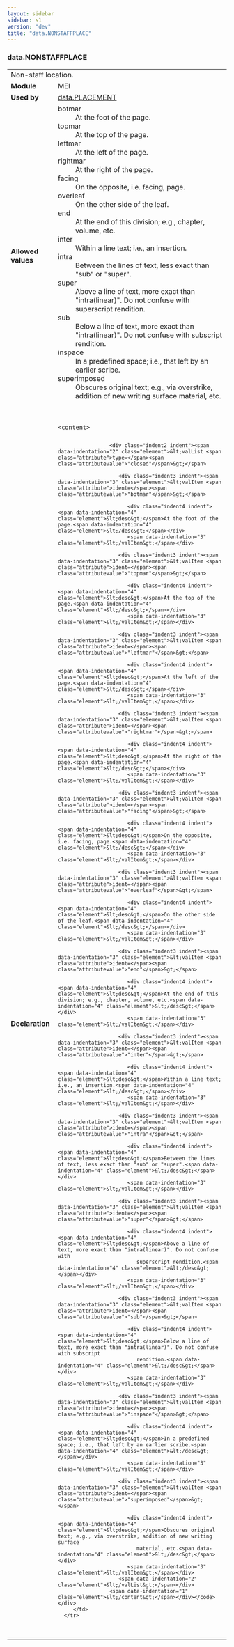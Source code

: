 ```yaml
---
layout: sidebar
sidebar: s1
version: "dev"
title: "data.NONSTAFFPLACE"
---
```

<div class="macroSpec">
   <h3 id="data.NONSTAFFPLACE">data.NONSTAFFPLACE</h3>
   <table class="wovenodd">
      <tr>
         <td colspan="2" class="wovenodd-col2">Non-staff location.</td>
      </tr>
      <tr>
         <td class="wovenodd-col1"><strong>Module</strong></td>
         <td class="wovenodd-col2">MEI</td>
      </tr>
      <tr>
         <td class="wovenodd-col1"><strong>Used by</strong></td>
         <td class="wovenodd-col2">
            <div class="parent"><a class="link_odd" href="{{ site.baseurl }}/{{ page.version }}/data-types/data.placement.html">data.PLACEMENT</a></div>
         </td>
      </tr>
      <tr>
         <td class="wovenodd-col1"><strong>Allowed values</strong></td>
         <td class="wovenodd-col2">
            <dl>
               <dt>botmar</dt>
               <dd>At the foot of the page.</dd>
               <dt>topmar</dt>
               <dd>At the top of the page.</dd>
               <dt>leftmar</dt>
               <dd>At the left of the page.</dd>
               <dt>rightmar</dt>
               <dd>At the right of the page.</dd>
               <dt>facing</dt>
               <dd>On the opposite, i.e. facing, page.</dd>
               <dt>overleaf</dt>
               <dd>On the other side of the leaf.</dd>
               <dt>end</dt>
               <dd>At the end of this division; e.g., chapter, volume, etc.</dd>
               <dt>inter</dt>
               <dd>Within a line text; i.e., an insertion.</dd>
               <dt>intra</dt>
               <dd>Between the lines of text, less exact than "sub" or "super".</dd>
               <dt>super</dt>
               <dd>Above a line of text, more exact than "intra(linear)". Do not confuse with
                  superscript rendition.
               </dd>
               <dt>sub</dt>
               <dd>Below a line of text, more exact than "intra(linear)". Do not confuse with subscript
                  rendition.
               </dd>
               <dt>inspace</dt>
               <dd>In a predefined space; i.e., that left by an earlier scribe.</dd>
               <dt>superimposed</dt>
               <dd>Obscures original text; e.g., via overstrike, addition of new writing surface
                  material, etc.
               </dd>
            </dl>
         </td>
      </tr>
      <tr>
         <td class="wovenodd-col1"><strong>Declaration</strong></td>
         <td class="wovenodd-col2">
            <div class="code" xml:space="preserve" data-lang="ODD"><code>
                  <div class="indent1 indent"><span data-indentation="1" class="element">&lt;content&gt;</span>
                     
                     <div class="indent2 indent"><span data-indentation="2" class="element">&lt;valList <span class="attribute">type=</span><span class="attributevalue">"closed"</span>&gt;</span>
                        
                        <div class="indent3 indent"><span data-indentation="3" class="element">&lt;valItem <span class="attribute">ident=</span><span class="attributevalue">"botmar"</span>&gt;</span>
                           
                           <div class="indent4 indent"><span data-indentation="4" class="element">&lt;desc&gt;</span>At the foot of the page.<span data-indentation="4" class="element">&lt;/desc&gt;</span></div>
                           <span data-indentation="3" class="element">&lt;/valItem&gt;</span></div>
                        
                        <div class="indent3 indent"><span data-indentation="3" class="element">&lt;valItem <span class="attribute">ident=</span><span class="attributevalue">"topmar"</span>&gt;</span>
                           
                           <div class="indent4 indent"><span data-indentation="4" class="element">&lt;desc&gt;</span>At the top of the page.<span data-indentation="4" class="element">&lt;/desc&gt;</span></div>
                           <span data-indentation="3" class="element">&lt;/valItem&gt;</span></div>
                        
                        <div class="indent3 indent"><span data-indentation="3" class="element">&lt;valItem <span class="attribute">ident=</span><span class="attributevalue">"leftmar"</span>&gt;</span>
                           
                           <div class="indent4 indent"><span data-indentation="4" class="element">&lt;desc&gt;</span>At the left of the page.<span data-indentation="4" class="element">&lt;/desc&gt;</span></div>
                           <span data-indentation="3" class="element">&lt;/valItem&gt;</span></div>
                        
                        <div class="indent3 indent"><span data-indentation="3" class="element">&lt;valItem <span class="attribute">ident=</span><span class="attributevalue">"rightmar"</span>&gt;</span>
                           
                           <div class="indent4 indent"><span data-indentation="4" class="element">&lt;desc&gt;</span>At the right of the page.<span data-indentation="4" class="element">&lt;/desc&gt;</span></div>
                           <span data-indentation="3" class="element">&lt;/valItem&gt;</span></div>
                        
                        <div class="indent3 indent"><span data-indentation="3" class="element">&lt;valItem <span class="attribute">ident=</span><span class="attributevalue">"facing"</span>&gt;</span>
                           
                           <div class="indent4 indent"><span data-indentation="4" class="element">&lt;desc&gt;</span>On the opposite, i.e. facing, page.<span data-indentation="4" class="element">&lt;/desc&gt;</span></div>
                           <span data-indentation="3" class="element">&lt;/valItem&gt;</span></div>
                        
                        <div class="indent3 indent"><span data-indentation="3" class="element">&lt;valItem <span class="attribute">ident=</span><span class="attributevalue">"overleaf"</span>&gt;</span>
                           
                           <div class="indent4 indent"><span data-indentation="4" class="element">&lt;desc&gt;</span>On the other side of the leaf.<span data-indentation="4" class="element">&lt;/desc&gt;</span></div>
                           <span data-indentation="3" class="element">&lt;/valItem&gt;</span></div>
                        
                        <div class="indent3 indent"><span data-indentation="3" class="element">&lt;valItem <span class="attribute">ident=</span><span class="attributevalue">"end"</span>&gt;</span>
                           
                           <div class="indent4 indent"><span data-indentation="4" class="element">&lt;desc&gt;</span>At the end of this division; e.g., chapter, volume, etc.<span data-indentation="4" class="element">&lt;/desc&gt;</span></div>
                           <span data-indentation="3" class="element">&lt;/valItem&gt;</span></div>
                        
                        <div class="indent3 indent"><span data-indentation="3" class="element">&lt;valItem <span class="attribute">ident=</span><span class="attributevalue">"inter"</span>&gt;</span>
                           
                           <div class="indent4 indent"><span data-indentation="4" class="element">&lt;desc&gt;</span>Within a line text; i.e., an insertion.<span data-indentation="4" class="element">&lt;/desc&gt;</span></div>
                           <span data-indentation="3" class="element">&lt;/valItem&gt;</span></div>
                        
                        <div class="indent3 indent"><span data-indentation="3" class="element">&lt;valItem <span class="attribute">ident=</span><span class="attributevalue">"intra"</span>&gt;</span>
                           
                           <div class="indent4 indent"><span data-indentation="4" class="element">&lt;desc&gt;</span>Between the lines of text, less exact than "sub" or "super".<span data-indentation="4" class="element">&lt;/desc&gt;</span></div>
                           <span data-indentation="3" class="element">&lt;/valItem&gt;</span></div>
                        
                        <div class="indent3 indent"><span data-indentation="3" class="element">&lt;valItem <span class="attribute">ident=</span><span class="attributevalue">"super"</span>&gt;</span>
                           
                           <div class="indent4 indent"><span data-indentation="4" class="element">&lt;desc&gt;</span>Above a line of text, more exact than "intra(linear)". Do not confuse with
                              superscript rendition.<span data-indentation="4" class="element">&lt;/desc&gt;</span></div>
                           <span data-indentation="3" class="element">&lt;/valItem&gt;</span></div>
                        
                        <div class="indent3 indent"><span data-indentation="3" class="element">&lt;valItem <span class="attribute">ident=</span><span class="attributevalue">"sub"</span>&gt;</span>
                           
                           <div class="indent4 indent"><span data-indentation="4" class="element">&lt;desc&gt;</span>Below a line of text, more exact than "intra(linear)". Do not confuse with subscript
                              rendition.<span data-indentation="4" class="element">&lt;/desc&gt;</span></div>
                           <span data-indentation="3" class="element">&lt;/valItem&gt;</span></div>
                        
                        <div class="indent3 indent"><span data-indentation="3" class="element">&lt;valItem <span class="attribute">ident=</span><span class="attributevalue">"inspace"</span>&gt;</span>
                           
                           <div class="indent4 indent"><span data-indentation="4" class="element">&lt;desc&gt;</span>In a predefined space; i.e., that left by an earlier scribe.<span data-indentation="4" class="element">&lt;/desc&gt;</span></div>
                           <span data-indentation="3" class="element">&lt;/valItem&gt;</span></div>
                        
                        <div class="indent3 indent"><span data-indentation="3" class="element">&lt;valItem <span class="attribute">ident=</span><span class="attributevalue">"superimposed"</span>&gt;</span>
                           
                           <div class="indent4 indent"><span data-indentation="4" class="element">&lt;desc&gt;</span>Obscures original text; e.g., via overstrike, addition of new writing surface
                              material, etc.<span data-indentation="4" class="element">&lt;/desc&gt;</span></div>
                           <span data-indentation="3" class="element">&lt;/valItem&gt;</span></div>
                        <span data-indentation="2" class="element">&lt;/valList&gt;</span></div>
                     <span data-indentation="1" class="element">&lt;/content&gt;</span></div></code></div>
         </td>
      </tr>
   </table>
</div>